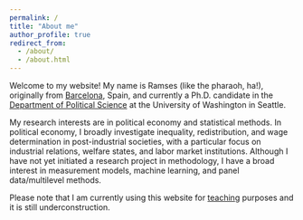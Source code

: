 ```yaml
---
permalink: /
title: "About me"
author_profile: true
redirect_from: 
  - /about/
  - /about.html
---
```




Welcome to my website! My name is Ramses (like the pharaoh, ha!), originally from [Barcelona](https://en.wikipedia.org/wiki/Barcelona), Spain, and currently a Ph.D. candidate in the [Department of Political Science](https://www.polisci.washington.edu/) at the University of Washington in Seattle. 

My research interests are in political economy and statistical methods. In political economy, I broadly investigate inequality, redistribution, and wage determination in post-industrial societies, with a particular focus on industrial relations, welfare states, and labor market institutions. Although I have not yet initiated a research project in methodology, I have a broad interest in measurement models, machine learning, and panel data/multilevel methods.

Please note that I am currently using this website for [teaching](https://rllob.github.io/teaching/) purposes and it is still underconstruction.

